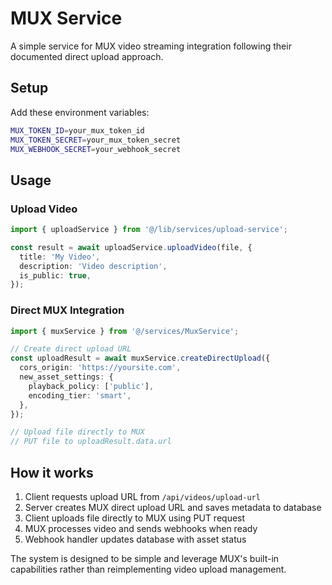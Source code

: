# MUX Service

A simple service for MUX video streaming integration following their documented direct upload approach.

## Setup

Add these environment variables:

```bash
MUX_TOKEN_ID=your_mux_token_id
MUX_TOKEN_SECRET=your_mux_token_secret
MUX_WEBHOOK_SECRET=your_webhook_secret
```

## Usage

### Upload Video

```typescript
import { uploadService } from '@/lib/services/upload-service';

const result = await uploadService.uploadVideo(file, {
  title: 'My Video',
  description: 'Video description',
  is_public: true,
});
```

### Direct MUX Integration

```typescript
import { muxService } from '@/services/MuxService';

// Create direct upload URL
const uploadResult = await muxService.createDirectUpload({
  cors_origin: 'https://yoursite.com',
  new_asset_settings: {
    playback_policy: ['public'],
    encoding_tier: 'smart',
  },
});

// Upload file directly to MUX
// PUT file to uploadResult.data.url
```

## How it works

1. Client requests upload URL from `/api/videos/upload-url`
2. Server creates MUX direct upload URL and saves metadata to database
3. Client uploads file directly to MUX using PUT request
4. MUX processes video and sends webhooks when ready
5. Webhook handler updates database with asset status

The system is designed to be simple and leverage MUX's built-in capabilities rather than reimplementing video upload management.
